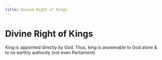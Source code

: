 ```yaml
---
title: Divine Right of Kings
---
```


# Divine Right of Kings
King is appointed directly by God. Thus, king is answerable to God alone & to no earthly authority (not even Parliament)
